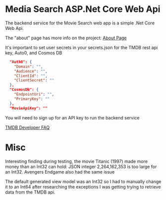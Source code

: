 # Media Search ASP.Net Core Web Api
The backend service for the Movie Search web app is a simple
.Net Core Web Api.


The "about" page has more info on the project:
[About Page](https://groover.tech/about)

It's important to set user secrets in your secrets.json for the TMDB rest api key, Auto0, and Cosmos DB

```json
  "Auth0": {
    "Domain": "",
    "Audience": "",
    "ClientId": "",
    "ClientSecret": ""
  },
  "CosmosDb": {
    "EndpointUri": "",
    "PrimaryKey": ""
  },
  "MovieApiKey": ""
```
You will need to sign up for an API key to run the backend 
service

[TMDB Developer FAQ](https://developer.themoviedb.org/docs/faq)

# Misc
Interesting finding during testing, the movie Titanic (1997) 
made more money than an Int32 can hold: JSON integer 
2,264,162,353 is too large for an Int32. Avengers Endgame also had the same issue

The default generated view model was an Int32 so I had to manually
change it to an Int64 after researching the exceptions I was getting
trying to retrieve data from the TMDB api.